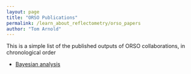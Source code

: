 ```yaml
---
layout: page
title: "ORSO Publications"
permalink: /learn_about_reflectometry/orso_papers
author: "Tom Arnold"
---
```


This is a simple list of the published outputs of ORSO collaborations, in chronological order

- [Bayesian analysis](https://journals.iucr.org/j/issues/2023/01/00/yr5098/index.html)
